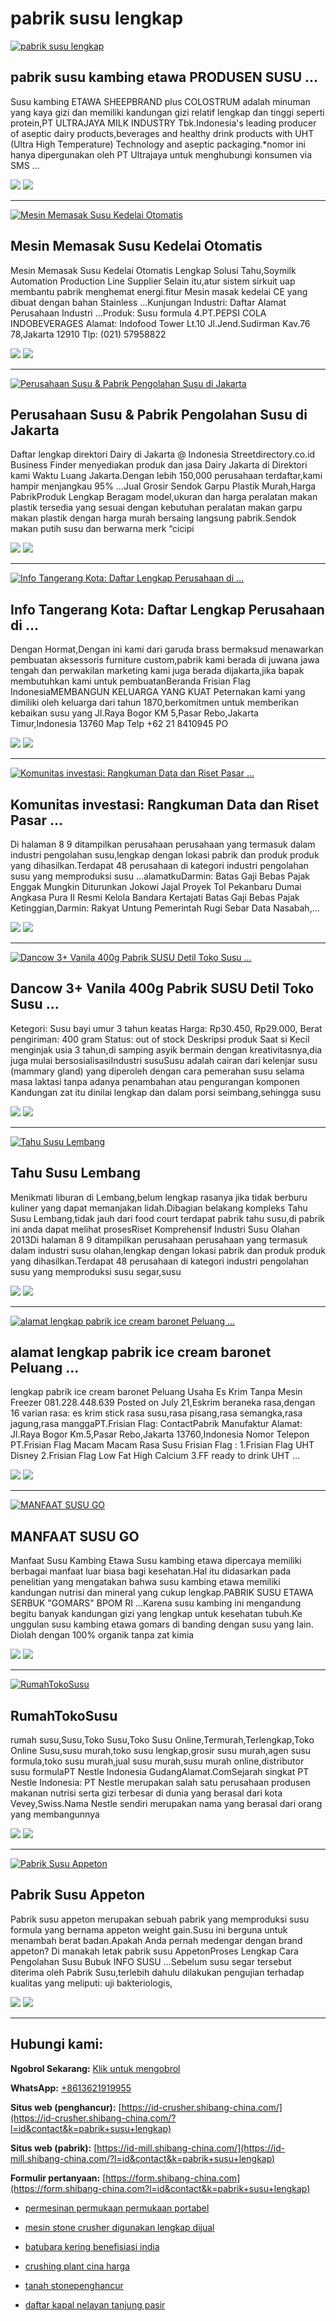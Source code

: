 # pabrik susu lengkap

<a href="https://swt.shibang-china.com/?l=id&img&k=pabrik+susu+lengkap" target="_blank">![pabrik susu lengkap](http://static.shibang-china.com/all-800x300/967.jpg)</a>

## pabrik susu kambing etawa PRODUSEN SUSU …
Susu kambing ETAWA SHEEPBRAND plus COLOSTRUM adalah minuman yang kaya gizi dan memiliki kandungan gizi relatif lengkap dan tinggi seperti protein,PT ULTRAJAYA MILK INDUSTRY Tbk.Indonesia's leading producer of aseptic dairy products,beverages and healthy drink products with UHT (Ultra High Temperature) Technology and aseptic packaging.*nomor ini hanya dipergunakan oleh PT Ultrajaya untuk menghubungi konsumen via SMS …


<a href="https://whatsapp.shibangsoft.com/WhatsApp.php" target="_blank" title="WhatsApp">![](http://static.shibang-china.com/icon/whatsapp.png)</a> <a href="https://swt.shibang-china.com/?l=id&icon&k=pabrik+susu+lengkap" target="_blank">![](http://static.shibang-china.com/icon/chat-id.png)</a>

---

<a href="https://swt.shibang-china.com/?l=id&img&k=pabrik+susu+lengkap" target="_blank">![Mesin Memasak Susu Kedelai Otomatis](http://static.shibang-china.com/all-800x300/1267.jpg)</a>

## Mesin Memasak Susu Kedelai Otomatis
Mesin Memasak Susu Kedelai Otomatis Lengkap Solusi Tahu,Soymilk Automation Production Line Supplier Selain itu,atur sistem sirkuit uap membantu pabrik menghemat energi.fitur Mesin masak kedelai CE yang dibuat dengan bahan Stainless …Kunjungan Industri: Daftar Alamat Perusahaan Industri …Produk: Susu formula 4.PT.PEPSI COLA INDOBEVERAGES Alamat: Indofood Tower Lt.10 Jl.Jend.Sudirman Kav.76 78,Jakarta 12910 Tlp: (021) 57958822


<a href="https://whatsapp.shibangsoft.com/WhatsApp.php" target="_blank" title="WhatsApp">![](http://static.shibang-china.com/icon/whatsapp.png)</a> <a href="https://swt.shibang-china.com/?l=id&icon&k=pabrik+susu+lengkap" target="_blank">![](http://static.shibang-china.com/icon/chat-id.png)</a>

---

<a href="https://swt.shibang-china.com/?l=id&img&k=pabrik+susu+lengkap" target="_blank">![Perusahaan Susu & Pabrik Pengolahan Susu di Jakarta](http://static.shibang-china.com/all-800x300/222.jpg)</a>

## Perusahaan Susu & Pabrik Pengolahan Susu di Jakarta
Daftar lengkap direktori Dairy di Jakarta @ Indonesia Streetdirectory.co.id Business Finder menyediakan produk dan jasa Dairy Jakarta di Direktori kami Waktu Luang Jakarta.Dengan lebih 150,000 perusahaan terdaftar,kami hampir menjangkau 95% …Jual Grosir Sendok Garpu Plastik Murah,Harga PabrikProduk Lengkap Beragam model,ukuran dan harga peralatan makan plastik tersedia yang sesuai dengan kebutuhan peralatan makan garpu makan plastik dengan harga murah bersaing langsung pabrik.Sendok makan putih susu dan berwarna merk “cicipi


<a href="https://whatsapp.shibangsoft.com/WhatsApp.php" target="_blank" title="WhatsApp">![](http://static.shibang-china.com/icon/whatsapp.png)</a> <a href="https://swt.shibang-china.com/?l=id&icon&k=pabrik+susu+lengkap" target="_blank">![](http://static.shibang-china.com/icon/chat-id.png)</a>

---

<a href="https://swt.shibang-china.com/?l=id&img&k=pabrik+susu+lengkap" target="_blank">![Info Tangerang Kota: Daftar Lengkap Perusahaan di …](http://static.shibang-china.com/all-800x300/567.jpg)</a>

## Info Tangerang Kota: Daftar Lengkap Perusahaan di …
Dengan Hormat,Dengan ini kami dari garuda brass bermaksud menawarkan pembuatan aksessoris furniture custom,pabrik kami berada di juwana jawa tengah dan perwakilan marketing kami juga berada dijakarta,jika bapak membutuhkan kami untuk pembuatanBeranda Frisian Flag IndonesiaMEMBANGUN KELUARGA YANG KUAT Peternakan kami yang dimiliki oleh keluarga dari tahun 1870,berkomitmen untuk memberikan kebaikan susu yang Jl.Raya Bogor KM 5,Pasar Rebo,Jakarta Timur,Indonesia 13760 Map Telp +62 21 8410945 PO


<a href="https://whatsapp.shibangsoft.com/WhatsApp.php" target="_blank" title="WhatsApp">![](http://static.shibang-china.com/icon/whatsapp.png)</a> <a href="https://swt.shibang-china.com/?l=id&icon&k=pabrik+susu+lengkap" target="_blank">![](http://static.shibang-china.com/icon/chat-id.png)</a>

---

<a href="https://swt.shibang-china.com/?l=id&img&k=pabrik+susu+lengkap" target="_blank">![Komunitas investasi: Rangkuman Data dan Riset Pasar …](http://static.shibang-china.com/all-800x300/608.jpg)</a>

## Komunitas investasi: Rangkuman Data dan Riset Pasar …
Di halaman 8 9 ditampilkan perusahaan perusahaan yang termasuk dalam industri pengolahan susu,lengkap dengan lokasi pabrik dan produk produk yang dihasilkan.Terdapat 48 perusahaan di kategori industri pengolahan susu yang memproduksi susu …alamatkuDarmin: Batas Gaji Bebas Pajak Enggak Mungkin Diturunkan Jokowi Jajal Proyek Tol Pekanbaru Dumai Angkasa Pura II Resmi Kelola Bandara Kertajati Batas Gaji Bebas Pajak Ketinggian,Darmin: Rakyat Untung Pemerintah Rugi Sebar Data Nasabah,…


<a href="https://whatsapp.shibangsoft.com/WhatsApp.php" target="_blank" title="WhatsApp">![](http://static.shibang-china.com/icon/whatsapp.png)</a> <a href="https://swt.shibang-china.com/?l=id&icon&k=pabrik+susu+lengkap" target="_blank">![](http://static.shibang-china.com/icon/chat-id.png)</a>

---

<a href="https://swt.shibang-china.com/?l=id&img&k=pabrik+susu+lengkap" target="_blank">![Dancow 3+ Vanila 400g Pabrik SUSU Detil Toko Susu …](http://static.shibang-china.com/all-800x300/1302.jpg)</a>

## Dancow 3+ Vanila 400g Pabrik SUSU Detil Toko Susu …
Ketegori: Susu bayi umur 3 tahun keatas Harga: Rp30.450, Rp29.000, Berat pengiriman: 400 gram Status: out of stock Deskripsi produk Saat si Kecil menginjak usia 3 tahun,di samping asyik bermain dengan kreativitasnya,dia juga mulai bersosialisasiIndustri susuSusu adalah cairan dari kelenjar susu (mammary gland) yang diperoleh dengan cara pemerahan susu selama masa laktasi tanpa adanya penambahan atau pengurangan komponen Kandungan zat itu dinilai lengkap dan dalam porsi seimbang,sehingga susu


<a href="https://whatsapp.shibangsoft.com/WhatsApp.php" target="_blank" title="WhatsApp">![](http://static.shibang-china.com/icon/whatsapp.png)</a> <a href="https://swt.shibang-china.com/?l=id&icon&k=pabrik+susu+lengkap" target="_blank">![](http://static.shibang-china.com/icon/chat-id.png)</a>

---

<a href="https://swt.shibang-china.com/?l=id&img&k=pabrik+susu+lengkap" target="_blank">![Tahu Susu Lembang](http://static.shibang-china.com/all-800x300/705.jpg)</a>

## Tahu Susu Lembang
Menikmati liburan di Lembang,belum lengkap rasanya jika tidak berburu kuliner yang dapat memanjakan lidah.Dibagian belakang kompleks Tahu Susu Lembang,tidak jauh dari food court terdapat pabrik tahu susu,di pabrik ini anda dapat melihat prosesRiset Komprehensif Industri Susu Olahan 2013Di halaman 8 9 ditampilkan perusahaan perusahaan yang termasuk dalam industri susu olahan,lengkap dengan lokasi pabrik dan produk produk yang dihasilkan.Terdapat 48 perusahaan di kategori industri pengolahan susu yang memproduksi susu segar,susu


<a href="https://whatsapp.shibangsoft.com/WhatsApp.php" target="_blank" title="WhatsApp">![](http://static.shibang-china.com/icon/whatsapp.png)</a> <a href="https://swt.shibang-china.com/?l=id&icon&k=pabrik+susu+lengkap" target="_blank">![](http://static.shibang-china.com/icon/chat-id.png)</a>

---

<a href="https://swt.shibang-china.com/?l=id&img&k=pabrik+susu+lengkap" target="_blank">![alamat lengkap pabrik ice cream baronet Peluang …](http://static.shibang-china.com/all-800x300/933.jpg)</a>

## alamat lengkap pabrik ice cream baronet Peluang …
lengkap pabrik ice cream baronet Peluang Usaha Es Krim Tanpa Mesin Freezer 081.228.448.639 Posted on July 21,Eskrim beraneka rasa,dengan 16 varian rasa: es krim stick rasa susu,rasa pisang,rasa semangka,rasa jagung,rasa manggaPT.Frisian Flag: ContactPabrik Manufaktur Alamat: Jl.Raya Bogor Km.5,Pasar Rebo,Jakarta 13760,Indonesia Nomor Telepon PT.Frisian Flag Macam Macam Rasa Susu Frisian Flag : 1.Frisian Flag UHT Disney 2.Frisian Flag Low Fat High Calcium 3.FF ready to drink UHT …


<a href="https://whatsapp.shibangsoft.com/WhatsApp.php" target="_blank" title="WhatsApp">![](http://static.shibang-china.com/icon/whatsapp.png)</a> <a href="https://swt.shibang-china.com/?l=id&icon&k=pabrik+susu+lengkap" target="_blank">![](http://static.shibang-china.com/icon/chat-id.png)</a>

---

<a href="https://swt.shibang-china.com/?l=id&img&k=pabrik+susu+lengkap" target="_blank">![MANFAAT SUSU GO](http://static.shibang-china.com/all-800x300/384.jpg)</a>

## MANFAAT SUSU GO
Manfaat Susu Kambing Etawa Susu kambing etawa dipercaya memiliki berbagai manfaat luar biasa bagi kesehatan.Hal itu didasarkan pada penelitian yang mengatakan bahwa susu kambing etawa memiliki kandungan nutrisi dan mineral yang cukup lengkap.PABRIK SUSU ETAWA SERBUK "GOMARS" BPOM RI …Karena susu kambing ini mengandung begitu banyak kandungan gizi yang lengkap untuk kesehatan tubuh.Ke unggulan susu kambing etawa gomars di banding dengan susu yang lain. Diolah dengan 100% organik tanpa zat kimia


<a href="https://whatsapp.shibangsoft.com/WhatsApp.php" target="_blank" title="WhatsApp">![](http://static.shibang-china.com/icon/whatsapp.png)</a> <a href="https://swt.shibang-china.com/?l=id&icon&k=pabrik+susu+lengkap" target="_blank">![](http://static.shibang-china.com/icon/chat-id.png)</a>

---

<a href="https://swt.shibang-china.com/?l=id&img&k=pabrik+susu+lengkap" target="_blank">![RumahTokoSusu](http://static.shibang-china.com/all-800x300/113.jpg)</a>

## RumahTokoSusu
rumah susu,Susu,Toko Susu,Toko Susu Online,Termurah,Terlengkap,Toko Online Susu,susu murah,toko susu lengkap,grosir susu murah,agen susu formula,toko susu murah,jual susu murah,susu murah online,distributor susu formulaPT Nestle Indonesia GudangAlamat.ComSejarah singkat PT Nestle Indonesia: PT Nestle merupakan salah satu perusahaan produsen makanan nutrisi serta gizi terbesar di dunia yang berasal dari kota Vevey,Swiss.Nama Nestle sendiri merupakan nama yang berasal dari orang yang membangunnya


<a href="https://whatsapp.shibangsoft.com/WhatsApp.php" target="_blank" title="WhatsApp">![](http://static.shibang-china.com/icon/whatsapp.png)</a> <a href="https://swt.shibang-china.com/?l=id&icon&k=pabrik+susu+lengkap" target="_blank">![](http://static.shibang-china.com/icon/chat-id.png)</a>

---

<a href="https://swt.shibang-china.com/?l=id&img&k=pabrik+susu+lengkap" target="_blank">![Pabrik Susu Appeton](http://static.shibang-china.com/all-800x300/1172.jpg)</a>

## Pabrik Susu Appeton
Pabrik susu appeton merupakan sebuah pabrik yang memproduksi susu formula yang bernama appeton weight gain.Susu ini berguna untuk menambah berat badan.Apakah Anda pernah medengar dengan brand appeton? Di manakah letak pabrik susu AppetonProses Lengkap Cara Pengolahan Susu Bubuk INFO SUSU …Sebelum susu segar tersebut diterima oleh Pabrik Susu,terlebih dahulu dilakukan pengujian terhadap kualitas yang meliputi: uji bakteriologis,


<a href="https://whatsapp.shibangsoft.com/WhatsApp.php" target="_blank" title="WhatsApp">![](http://static.shibang-china.com/icon/whatsapp.png)</a> <a href="https://swt.shibang-china.com/?l=id&icon&k=pabrik+susu+lengkap" target="_blank">![](http://static.shibang-china.com/icon/chat-id.png)</a>

---
## Hubungi kami:

**Ngobrol Sekarang:** [Klik untuk mengobrol](https://swt.shibang-china.com?l=id&contact&k=pabrik+susu+lengkap)

**WhatsApp:**  [+8613621919955](https://whatsapp.shibangsoft.com/WhatsApp.php)

**Situs web (penghancur):** [https://id-crusher.shibang-china.com/](https://id-crusher.shibang-china.com/?l=id&contact&k=pabrik+susu+lengkap)

**Situs web (pabrik):** [https://id-mill.shibang-china.com/](https://id-mill.shibang-china.com/?l=id&contact&k=pabrik+susu+lengkap)

**Formulir pertanyaan:** [https://form.shibang-china.com](https://form.shibang-china.com?l=id&contact&k=pabrik+susu+lengkap)

* [permesinan permukaan permukaan portabel](../19/permesinan%20permukaan%20permukaan%20portabel.md)

* [mesin stone crusher digunakan lengkap dijual](../19/mesin%20stone%20crusher%20digunakan%20lengkap%20dijual.md)

* [batubara kering benefisiasi india](../26/batubara%20kering%20benefisiasi%20india.md)

* [crushing plant cina harga](../28/crushing%20plant%20cina%20harga.md)

* [tanah stonepenghancur](../25/tanah%20stonepenghancur.md)

* [daftar kapal nelayan tanjung pasir](../24/daftar%20kapal%20nelayan%20tanjung%20pasir.md)